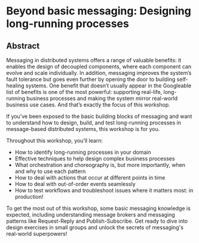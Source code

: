 # Beyond basic messaging: Designing long-running processes

## Abstract

Messaging in distributed systems offers a range of valuable benefits: it enables the design of decoupled components, where each component can evolve and scale individually. In addition, messaging improves the system’s fault tolerance but goes even further by opening the door to building self-healing systems. One benefit that doesn’t usually appear in the Googleable list of benefits is one of the most powerful: supporting real-life, long-running business processes and making the system mirror real-world business use cases. And that’s exactly the focus of this workshop.

If you’ve been exposed to the basic building blocks of messaging and want to understand how to design, build, and test long-running processes in message-based distributed systems, this workshop is for you.

Throughout this workshop, you’ll learn:

- How to identify long-running processes in your domain
- Effective techniques to help design complex business processes
- What orchestration and choreography is, but more importantly, when and why to use each pattern
- How to deal with actions that occur at different points in time
- How to deal with out-of-order events seamlessly
- How to test workflows and troubleshoot issues where it matters most: in production!

To get the most out of this workshop, some basic messaging knowledge is expected, including understanding message brokers and messaging patterns like Request-Reply and Publish-Subscribe. Get ready to dive into design exercises in small groups and unlock the secrets of messaging's real-world superpowers!
